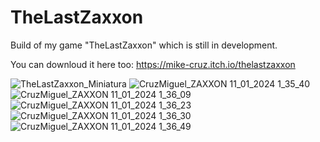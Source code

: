 # TheLastZaxxon
Build of my game "TheLastZaxxon" which is still in development.

You can downloud it here too: https://mike-cruz.itch.io/thelastzaxxon

![TheLastZaxxon_Miniatura](https://github.com/xMikeCruz/TheLastZaxxon/assets/129050131/422d8334-5a77-4d99-8001-152e371c5c91)
![CruzMiguel_ZAXXON 11_01_2024 1_35_40](https://github.com/xMikeCruz/TheLastZaxxon/assets/129050131/a2c2ae40-30f2-453a-a16a-627ef4af8624)
![CruzMiguel_ZAXXON 11_01_2024 1_36_09](https://github.com/xMikeCruz/TheLastZaxxon/assets/129050131/5e754a30-7b07-4400-a57c-f70bc8f34cf0)
![CruzMiguel_ZAXXON 11_01_2024 1_36_23](https://github.com/xMikeCruz/TheLastZaxxon/assets/129050131/dd60300c-cf0f-4fcd-ad4a-573b2ab127c6)
![CruzMiguel_ZAXXON 11_01_2024 1_36_30](https://github.com/xMikeCruz/TheLastZaxxon/assets/129050131/4d041b29-9d8d-44bc-b13a-a35446c6a63e)
![CruzMiguel_ZAXXON 11_01_2024 1_36_49](https://github.com/xMikeCruz/TheLastZaxxon/assets/129050131/abc2809c-1546-426b-9f9a-ff239f2b700c)

